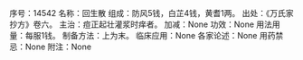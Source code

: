 序号：14542
名称：回生散
组成：防风5钱，白芷4钱，黄耆1两。
出处：《万氏家抄方》卷六。
主治：痘正起壮灌浆时痒者。
加减：None
功效：None
用法用量：每服1钱。
制备方法：上为末。
临床应用：None
各家论述：None
用药禁忌：None
附注：None
